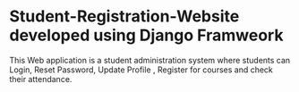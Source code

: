 # Student-Registration-Website developed using Django Framweork
This Web application is a student administration system where students can Login, Reset Password, Update Profile , Register for courses and check their attendance.
